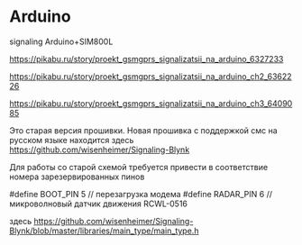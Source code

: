 # Arduino
signaling Arduino+SIM800L

https://pikabu.ru/story/proekt_gsmgprs_signalizatsii_na_arduino_6327233

https://pikabu.ru/story/proekt_gsmgprs_signalizatsii_na_arduino_ch2_6362226

https://pikabu.ru/story/proekt_gsmgprs_signalizatsii_na_arduino_ch3_6409085

Это старая версия прошивки.
Новая прошивка с поддержкой смс на русском языке находится здесь
https://github.com/wisenheimer/Signaling-Blynk

Для работы со старой схемой требуется привести в соответствие номера зарезервированных пинов

#define	BOOT_PIN  5 // перезагрузка модема
#define RADAR_PIN 6 // микроволновый датчик движения RCWL-0516

здесь https://github.com/wisenheimer/Signaling-Blynk/blob/master/libraries/main_type/main_type.h
